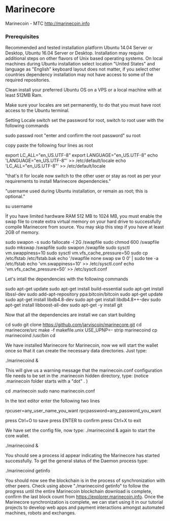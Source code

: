 # Marinecore

Marinecoin - MTC
http://marinecoin.info

### Prerequisites

Recommended and tested installation platform Ubuntu 14.04 Server or Desktop, Ubuntu 16.04 Server or Desktop. Installation may require additional steps on other flavors of Unix based operating systems.  On local machines during Ubuntu installation select location "United States"  and language as "English" keyboard layout does not matter, if you select other countries dependency installation may not have access to some of the required repositories.

Clean install your preferred Ubuntu OS on a VPS or a local machine with at least 512MB Ram.

Make sure your locales are set permanently, to do that you must have root access to the Ubuntu terminal.

Setting Locale switch set the password for root, switch to root user with the following commands

sudo passwd root
"enter and confirm the root password"
su root

copy paste the following four lines as root

export LC_ALL="en_US.UTF-8"
export LANGUAGE="en_US.UTF-8"
echo 'LANGUAGE="en_US.UTF-8"' >> /etc/default/locale
echo 'LC_ALL="en_US.UTF-8"' >> /etc/default/locale

"that's it for locale now switch to the other user or stay as root as per your requirements to install Marinecore dependencies."

"username used during Ubuntu installation, or remain as root; this is optional."

su username

İf you have limited hardware RAM 512 MB to 1024 MB, you must enable the swap file to create extra virtual memory on your hard drive to successfully compile Marinecore from source. You may skip this step if you have at least 2GB of memory.

sudo swapon -s
sudo fallocate -l 2G /swapfile
sudo chmod 600 /swapfile
sudo mkswap /swapfile
sudo swapon /swapfile
sudo sysctl vm.swappiness=10
sudo sysctl vm.vfs_cache_pressure=50
sudo cp /etc/fstab /etc/fstab.bak
echo '/swapfile none swap sw 0 0' | sudo tee -a /etc/fstab
echo 'vm.swappiness=10' >> /etc/sysctl.conf
echo 'vm.vfs_cache_pressure=50' >> /etc/sysctl.conf

Let's intall the dependencies with the following commands

sudo apt-get update
sudo apt-get install build-essential
sudo apt-get install libssl-dev
sudo add-apt-repository ppa:bitcoin/bitcoin
sudo apt-get update
sudo apt-get install libdb4.8-dev
sudo apt-get install libdb4.8++-dev
 sudo apt-get install libboost-all-dev
sudo apt-get -y install git

Now that all the dependencies are install we can start building

cd
sudo git clone https://github.com/jarviscoin/marinecore.git
cd marinecore/src
make -f makefile.unix USE_UPNP=-
strip marinecoind
cp marinecoind /usr/bin
cd

We have installed Marinecore for Marinecoin, now we will start the wallet once so that it can create the necessary data directories. Just type:

./marinecoind &

This will give us a warning message that the marinecoin.conf configuration file needs to be set in the .marinecoin hidden directory, type: (notice .marinecoin folder starts with a "dot" . )

cd .marinecoin
sudo nano marinecoin.conf

In the text editor enter the following two lines

rpcuser=any_user_name_you_want
rpcpassword=any_password_you_want

press Ctrl+O to save
press ENTER to confirm
press Ctrl+X to exit

We have set the config file, now type: ./marinecoind & again to start the core wallet.

./marinecoind &

You should see a process id appear indicating the Marinecore has started successfully. To get the general status of the Daemon process type:

./marinecoind getinfo

You should now see the blockchain is in the process of synchronization with other peers. Check using above "./marinecoind getinfo" to follow the progress until the entire Marinecoin blockchain download is complete, confirm the last block count from https://explorer.marinecoin.info. Once the Marinecore synchronization is complete, we can start using it in our tutorial projects to develop web apps and payment interactions amongst automated machines, robots and exchanges.
